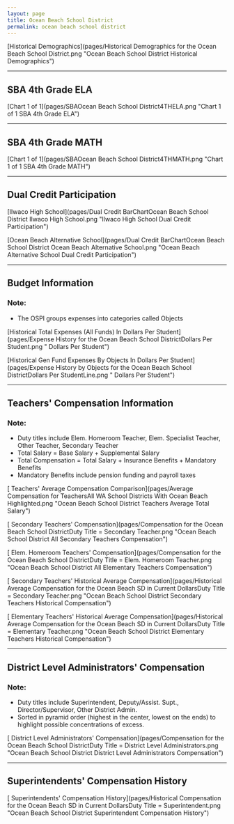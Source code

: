 ```yaml
---
layout: page
title: Ocean Beach School District
permalink: ocean beach school district
---
```



[Historical Demographics](pages/Historical Demographics for the Ocean Beach School District.png "Ocean Beach School District Historical Demographics")

___

## SBA 4th Grade ELA

[Chart 1 of 1](pages/SBAOcean Beach School District4THELA.png "Chart 1 of 1 SBA 4th Grade ELA")


___

## SBA 4th Grade MATH

[Chart 1 of 1](pages/SBAOcean Beach School District4THMATH.png "Chart 1 of 1 SBA 4th Grade MATH")


___

## Dual Credit Participation

[Ilwaco High School](pages/Dual Credit BarChartOcean Beach School District Ilwaco High School.png "Ilwaco High School Dual Credit Participation")

[Ocean Beach Alternative School](pages/Dual Credit BarChartOcean Beach School District Ocean Beach Alternative School.png "Ocean Beach Alternative School Dual Credit Participation")


___

## Budget Information
### Note:
- The OSPI groups expenses into categories called Objects

[Historical Total Expenses (All Funds) In Dollars Per Student](pages/Expense History for the Ocean Beach School DistrictDollars Per Student.png " Dollars Per Student")

[Historical Gen Fund Expenses By Objects In Dollars Per Student](pages/Expense History by Objects for the Ocean Beach School DistrictDollars Per StudentLine.png " Dollars Per Student")


___

## Teachers' Compensation Information
### Note:
- Duty titles include Elem. Homeroom Teacher, Elem. Specialist Teacher, Other Teacher, Secondary Teacher
- Total Salary = Base Salary + Supplemental Salary
- Total Compensation = Total Salary + Insurance Benefits + Mandatory Benefits
- Mandatory Benefits include pension funding and payroll taxes

[ Teachers' Average Compensation Comparison](pages/Average Compensation for TeachersAll WA School Districts With Ocean Beach Highlighted.png "Ocean Beach School District Teachers Average Total Salary")

[ Secondary Teachers' Compensation](pages/Compensation for the Ocean Beach School DistrictDuty Title = Secondary Teacher.png "Ocean Beach School District All Secondary Teachers Compensation")

[ Elem. Homeroom Teachers' Compensation](pages/Compensation for the Ocean Beach School DistrictDuty Title = Elem. Homeroom Teacher.png "Ocean Beach School District All Elementary Teachers Compensation")

[ Secondary Teachers' Historical Average Compensation](pages/Historical Average Compensation for the Ocean Beach SD in Current DollarsDuty Title = Secondary Teacher.png "Ocean Beach School District Secondary Teachers Historical Compensation")

[ Elementary Teachers' Historical Average Compensation](pages/Historical Average Compensation for the Ocean Beach SD in Current DollarsDuty Title = Elementary Teacher.png "Ocean Beach School District Elementary Teachers Historical Compensation")


___

## District Level Administrators' Compensation

### Note:
- Duty titles include Superintendent, Deputy/Assist. Supt., Director/Supervisor, Other District Admin.
- Sorted in pyramid order (highest in the center, lowest on the ends) to highlight possible concentrations of excess.

[ District Level Administrators' Compensation](pages/Compensation for the Ocean Beach School DistrictDuty Title = District Level Administrators.png "Ocean Beach School District District Level Administrators Compensation")


___

## Superintendents' Compensation History

[ Superintendents' Compensation History](pages/Historical Compensation for the Ocean Beach SD in Current DollarsDuty Title = Superintendent.png "Ocean Beach School District Superintendent Compensation History")

